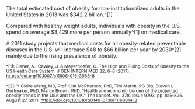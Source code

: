 The total estimated cost of obesity for non-institutionalized adults in the United States in 2013 was $342.2 billion.^[1]

Compared with healthy weight adults, individuals with obesity in the U.S. spend on average $3,429 more per person annually^[1] on medical care.

A 2011 study projects that medical costs for all obesity-related preventable diseases in the U.S. will increase $48 to $66 billion per year by 2030^[2] mainly due to the rising prevalence of obesity.

<span style="font-size:12px; line-height:1.1 !important">^[1]: Biener, A., Cawley, J. & Meyerhoefer, C. The High and Rising Costs of Obesity to the US Health Care System. J GEN INTERN MED 32, 6–8 (2017). https://doi.org/10.1007/s11606-016-3968-8</span>

<span style="font-size:12px; line-height:1.1 !important">^[2]: Y Claire Wang, MD, Prof Klim McPherson, PhD, Tim Marsh, PG Dip, Steven L Gortmaker, PhD, Martin Brown, PhD.  “Health and economic burden of the projected obesity trends in the USA and the UK.” The Lancet.  Vol. 378, Issue 9793, pp. 815-825. August 27, 2011.  https://doi.org/10.1016/S0140-6736(11)60814-3</span>
